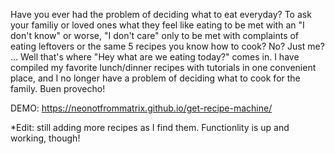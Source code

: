 Have you ever had the problem of deciding what to eat everyday? To ask your familiy or loved ones what they feel like eating to be met with an "I don't know" or worse, "I don't care" only to be met with complaints of eating leftovers or the same 5 recipes you know how to cook? No? Just me? ... Well that's where "Hey what are we eating today?" comes in. I have compiled my favorite lunch/dinner recipes with tutorials in one convenient place, and I no longer have a problem of deciding what to cook for the family. Buen provecho! 


DEMO: https://neonotfrommatrix.github.io/get-recipe-machine/


*Edit: still adding more recipes as I find them. Functionlity is up and working, though!
